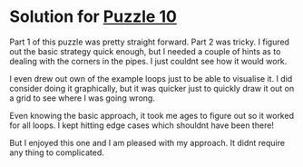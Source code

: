 # Solution for [Puzzle 10](https://adventofcode.com/2023/day/10)

Part 1 of this puzzle was pretty straight forward. Part 2 was tricky. I figured out the basic strategy quick enough, but I needed a couple of hints as to dealing with the corners in the pipes. I just couldnt see how it would work.

I even drew out own of the example loops just to be able to visualise it. I did consider doing it graphically, but it was quicker just to quickly draw it out on a grid to see where I was going wrong.

Even knowing the basic approach, it took me ages to figure out so it worked for all loops. I kept hitting edge cases which shouldnt have been there!

But I enjoyed this one and I am pleased with my approach. It didnt require any thing to complicated.

